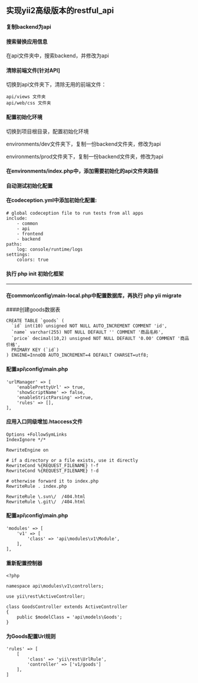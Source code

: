 ## 实现yii2高级版本的restful_api

#### 复制backend为api

#### 搜索替换应用信息

在api文件夹中，搜索backend，并修改为api

#### 清除前端文件[针对API]

切换到api文件夹下，清除无用的前端文件：
```
api/views 文件夹
api/web/css 文件夹
```

#### 配置初始化环境

切换到项目根目录，配置初始化环境

environments/dev文件夹下，复制一份backend文件夹，修改为api

environments/prod文件夹下，复制一份backend文件夹，修改为api

#### 在environments/index.php中，添加需要初始化的api文件夹路径

#### 自动测试初始化配置

#### 在codeception.yml中添加初始化配置:
```
# global codeception file to run tests from all apps
include:
    - common
    - api
    - frontend
    - backend
paths:
    log: console/runtime/logs
settings:
    colors: true
```

#### 执行 php init 初始化框架

***

#### 在common\config\main-local.php中配置数据库，再执行 php yii migrate

####创建goods数据表
```
CREATE TABLE `goods` (
  `id` int(10) unsigned NOT NULL AUTO_INCREMENT COMMENT 'id',
  `name` varchar(255) NOT NULL DEFAULT '' COMMENT '商品名称',
  `price` decimal(10,2) unsigned NOT NULL DEFAULT '0.00' COMMENT '商品价格',
  PRIMARY KEY (`id`)
) ENGINE=InnoDB AUTO_INCREMENT=4 DEFAULT CHARSET=utf8;
```

#### 配置api\config\main.php
```
'urlManager' => [
    'enablePrettyUrl' => true,
    'showScriptName' => false,
    'enableStrictParsing' =>true,
    'rules' => [],
],
```

#### 应用入口同级增加.htaccess文件
```
Options +FollowSymLinks
IndexIgnore */*

RewriteEngine on

# if a directory or a file exists, use it directly
RewriteCond %{REQUEST_FILENAME} !-f
RewriteCond %{REQUEST_FILENAME} !-d

# otherwise forward it to index.php
RewriteRule . index.php

RewriteRule \.svn\/  /404.html
RewriteRule \.git\/  /404.html
```

#### 配置api\config\main.php
```
'modules' => [
    'v1' => [
        'class' => 'api\modules\v1\Module',
    ],
],
```

#### 重新配置控制器
```
<?php

namespace api\modules\v1\controllers;

use yii\rest\ActiveController;

class GoodsController extends ActiveController
{
    public $modelClass = 'api\models\Goods';
}
```

#### 为Goods配置Url规则
```
'rules' => [
    [
        'class' => 'yii\rest\UrlRule',
        'controller' => ['v1/goods']
    ],
]
```